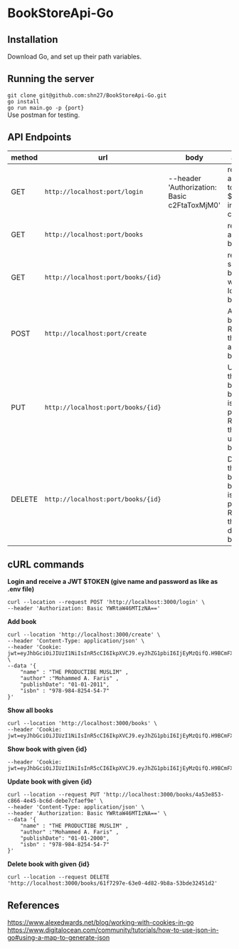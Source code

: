 # BookStoreApi-Go


**Installation**
-----------------------------------------------------------------
Download Go, and set up their path variables.

**Running the server**
-----------------------------------------------------------------
```git clone git@github.com:shn27/BookStoreApi-Go.git``` </br>
```go install``` </br>
```go run main.go -p {port}```</br>
Use postman for testing.



**API Endpoints**
-----------------------------------------------------------------
|method|url|body|action
|-----|----|---|---|
|GET| `http://localhost:port/login` | --header 'Authorization: Basic c2FtaToxMjM0' | returns a JWT token $TOKEN into cookies|
|GET| `http://localhost:port/books` |   | returns all the books.|
|GET| `http://localhost:port/books/{id}` |   | return a single book where Id = bookId.|
|POST| `http://localhost:port/create` |   | Add the book. Return the addded book.|
|PUT| `http://localhost:port/books/{id}` |   | Update the book if bookId is present. Return the updated book.|
|DELETE| `http://localhost:port/books/{id}` |   | Delete the book if bookId is present. Return the deleted book.


**cURL commands**
-----------------------------------------------------------------
**Login and receive a JWT $TOKEN (give name and password as like as .env file)**
```
curl --location --request POST 'http://localhost:3000/login' \
--header 'Authorization: Basic YWRtaW46MTIzNA=='
```

**Add book**
```
curl --location 'http://localhost:3000/create' \
--header 'Content-Type: application/json' \
--header 'Cookie: jwt=eyJhbGciOiJIUzI1NiIsInR5cCI6IkpXVCJ9.eyJhZG1pbiI6IjEyMzQifQ.H9BCmFXbBsuDHoZF2bYndpev4MOY4mCpY9GjVey0d6U' \
--data '{
    "name" : "THE PRODUCTIBE MUSLIM" ,
    "author" :"Mohammed A. Faris" ,
    "publishDate": "01-01-2011",
    "isbn" : "978-984-8254-54-7"
}'
```

**Show all books**

```
curl --location 'http://localhost:3000/books' \
--header 'Cookie: jwt=eyJhbGciOiJIUzI1NiIsInR5cCI6IkpXVCJ9.eyJhZG1pbiI6IjEyMzQifQ.H9BCmFXbBsuDHoZF2bYndpev4MOY4mCpY9GjVey0d6U'
```


**Show book with given {id}**

```curl --location 'http://localhost:3000/books/76eb1080-9016-4d8c-9262-a6cb253f7675' \
--header 'Cookie: jwt=eyJhbGciOiJIUzI1NiIsInR5cCI6IkpXVCJ9.eyJhZG1pbiI6IjEyMzQifQ.H9BCmFXbBsuDHoZF2bYndpev4MOY4mCpY9GjVey0d6U'
```

**Update book with given {id}**
```
curl --location --request PUT 'http://localhost:3000/books/4a53e853-c866-4e45-bc6d-debe7cfaef9e' \
--header 'Content-Type: application/json' \
--header 'Authorization: Basic YWRtaW46MTIzNA==' \
--data '{
    "name" : "THE PRODUCTIBE MUSLIM" ,
    "author" :"Mohammed A. Faris" ,
    "publishDate": "01-01-2000",
    "isbn" : "978-984-8254-54-7"
}'
```

**Delete book with given {id}**
```
curl --location --request DELETE 'http://localhost:3000/books/61f7297e-63e0-4d82-9b8a-53bde32451d2'
```
**References**
-----------------------------------------------------------------
https://www.alexedwards.net/blog/working-with-cookies-in-go </br>
https://www.digitalocean.com/community/tutorials/how-to-use-json-in-go#using-a-map-to-generate-json
